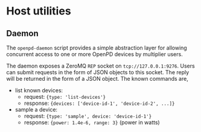 # Host utilities

## Daemon

The `openpd-daemon` script provides a simple abstraction layer for allowing
concurrent access to one or more OpenPD devices by multiplier users.

The daemon exposes a ZeroMQ `REP` socket on `tcp://127.0.0.1:9276`. Users can
submit requests in the form of JSON objects to this socket. The reply will be
returned in the form of a JSON object. The known commands are,

* list known devices:
    * request: `{type: 'list-devices'}`
    * response: `{devices: ['device-id-1', 'device-id-2', ...]}`
* sample a device:
    * request: `{type: 'sample', device: 'device-id-1'}`
    * response: `{power: 1.4e-6, range: 3}` (power in watts)
     

